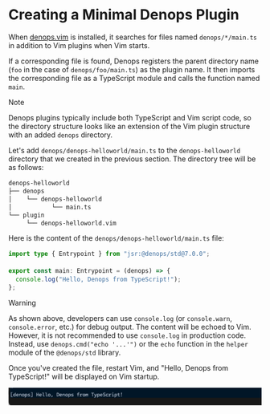 # Creating a Minimal Denops Plugin

When [denops.vim] is installed, it searches for files named `denops/*/main.ts`
in addition to Vim plugins when Vim starts.

If a corresponding file is found, Denops registers the parent directory name
(`foo` in the case of `denops/foo/main.ts`) as the plugin name. It then imports
the corresponding file as a TypeScript module and calls the function named
`main`.

> [!NOTE]
>
> Denops plugins typically include both TypeScript and Vim script code, so the
> directory structure looks like an extension of the Vim plugin structure with
> an added `denops` directory.

[denops.vim]: https://github.com/vim-denops/denops.vim

Let's add `denops/denops-helloworld/main.ts` to the `denops-helloworld`
directory that we created in the previous section. The directory tree will be as
follows:

```
denops-helloworld
├── denops
│    └── denops-helloworld
│           └── main.ts
└── plugin
     └── denops-helloworld.vim
```

Here is the content of the `denops/denops-helloworld/main.ts` file:

```typescript,title=denops/denops-helloworld/main.ts
import type { Entrypoint } from "jsr:@denops/std@7.0.0";

export const main: Entrypoint = (denops) => {
  console.log("Hello, Denops from TypeScript!");
};
```

> [!WARNING]
>
> As shown above, developers can use `console.log` (or `console.warn`,
> `console.error`, etc.) for debug output. The content will be echoed to Vim.
> However, it is not recommended to use `console.log` in production code.
> Instead, use `denops.cmd("echo '...'")` or the `echo` function in the `helper`
> module of the `@denops/std` library.

Once you've created the file, restart Vim, and "Hello, Denops from TypeScript!"
will be displayed on Vim startup.

![](./img/creating-a-minimal-denops-plugin-01.png)
